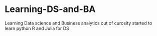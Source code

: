 # Learning-DS-and-BA
Learning Data science and Business analytics out of curosity
started to learn python R and Julia for DS
